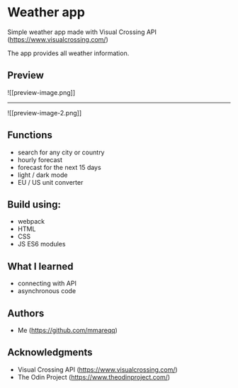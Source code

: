 # Weather app

Simple weather app made with Visual Crossing API (https://www.visualcrossing.com/)

The app provides all weather information.

## Preview

![[preview-image.png]]

---

![[preview-image-2.png]]

## Functions

-  search for any city or country
-  hourly forecast
-  forecast for the next 15 days
-  light / dark mode
-  EU / US unit converter

## Build using:

-  webpack
-  HTML
-  CSS
-  JS ES6 modules

## What I learned

-  connecting with API
-  asynchronous code

## Authors

-  Me (https://github.com/mmareqq)

## Acknowledgments

-  Visual Crossing API (https://www.visualcrossing.com/)
-  The Odin Project (https://www.theodinproject.com/)
